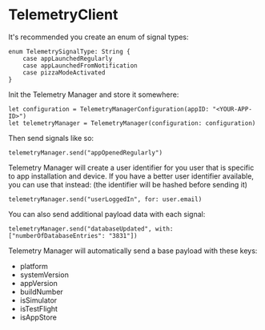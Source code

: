 # TelemetryClient

It's recommended you create an enum of signal types:

```
enum TelemetrySignalType: String {
    case appLaunchedRegularly
    case appLaunchedFromNotification
    case pizzaModeActivated
}
```

Init the Telemetry Manager and store it somewhere:

````
let configuration = TelemetryManagerConfiguration(appID: "<YOUR-APP-ID>")
let telemetryManager = TelemetryManager(configuration: configuration)
````

Then send signals like so: 

```
telemetryManager.send("appOpenedRegularly")
```

Telemetry Manager will create a user identifier for you user that is specific to app installation and device. If you have a better user identifier available, you can use that instead: (the identifier will be hashed before sending it) 

```
telemetryManager.send("userLoggedIn", for: user.email)
```

You can also send additional payload data with each signal:

```
telemetryManager.send("databaseUpdated", with: ["numberOfDatabaseEntries": "3831"])
```

Telemetry Manager will automatically send a base payload with these keys: 

- platform
- systemVersion
- appVersion
- buildNumber
- isSimulator
- isTestFlight
- isAppStore 

